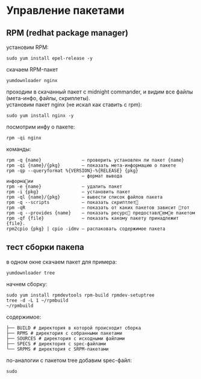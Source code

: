 # Управление пакетами

## RPM (redhat package manager)
установим RPM:
```
sudo yum install epel-release -y
```
скачаем RPM-пакет
```
yumdownloader nginx
```
проходим в скачанный пакет с midnight commander, и видим все файлы (мета-инфо, файлы, скриплеты).  
установим пакет nginx (не искал как ставить с rpm):
```
sudo yum install nginx -y
```
посмотрим инфу о пакете:
```
rpm -qi nginx
```
команды:
```
rpm -q {name}               — проверить установлен ли пакет {name}
rpm -qi {name}/{pkg}        — показать мета-информацию о пакете
rpm -qp --queryformat %{VERSION}-%{RELEASE} {pkg} 
                            — формат вывода
информа􏰁ии
rpm -e {name}               — удалить пакет
rpm -i {pkg}                — установить пакет
rpm -ql {name}/{pkg}        — вывести список файлов пакета
rpm -q --scripts            — показать скриптлет􏰃
rpm -qR                     — показать от каких пакетов зависит 􏰄тот
rpm -q --provides {name}    — показать ресурс􏰃 предоставл􏰀ем􏰃е пакетом
rpm -qf {file}              — показать какому пакету принадлежит {file}.
rpm2cpio {pkg} | cpio -idmv — распаковать содержимое пакета
```

## тест сборки пакепа
в одном окне скачаем пакет для примера:
```
yumdownloader tree
```
начнем сборку:
```
sudo yum install rpmdevtools rpm-build rpmdev-setuptree
tree -d -L 1 ~/rpmbuild
~/rpmbuild
```
содержимое:
```
├── BUILD # директория в которой происходит сборка 
├── RPMS # директория с собранными пакетами
├── SOURCES # директория с исходными файлами 
├── SPECS # директория с spec-файлами
└── SRPMS # директория с SRPM-пакетами
```
по-аналогии с пакетом tree добавим spec-файл:

```
sudo
```
